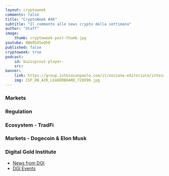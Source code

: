 ```yaml
---
layout: cryptoweek
comments: false
title: "CryptoWeek #46"
subtitle: "Il commento alle news crypto della settimana" 
author: "Staff"
image:
    thumb: cryptoweek-post-thumb.jpg
youtube: 8Wm9SX5oQh0
published: false
cryptoweek: true
podcast:
    id: buzzsprout-player-
    src: 
banner:
    link: https://group.intesasanpaolo.com/it/sezione-editoriale/intesa-sanpaolo-on-air?utm_campaign=GoldInstitute&utm_source=GoldInstitute&utm_medium=Banner_CPM&utm_content=DisplayAwareness&utm_term=GoldInstitute_Banner_CPM_GoldInstitute_
    img: ISP_ON_AIR_LEADERBOARD_728X90.jpg
---
```



### Markets

### Regulation

### Ecosystem - TradFi

### Markets - Dogecoin & Elon Musk

### Digital Gold Institute

- [News from DGI](https://dgi.io/news/)
- [DGI Events](https://dgi.io/events/)
